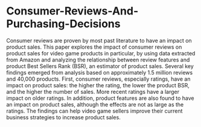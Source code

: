 # Consumer-Reviews-And-Purchasing-Decisions

Consumer reviews are proven by most past literature to have an impact on product sales. This paper explores the impact of consumer reviews on product sales for video game products in particular, by using data extracted from Amazon and analyzing the relationship between review features and product Best Sellers Rank (BSR), an estimator of product sales. Several key findings emerged from analysis based on approximately 1.5 million reviews and 40,000 products. First, consumer reviews, especially ratings, have an impact on product sales: the higher the rating, the lower the product BSR, and the higher the number of sales. More recent ratings have a larger impact on older ratings. In addition, product features are also found to have an impact on product sales, although the effects are not as large as the ratings. The findings can help video game sellers improve their current business strategies to increase product sales.
